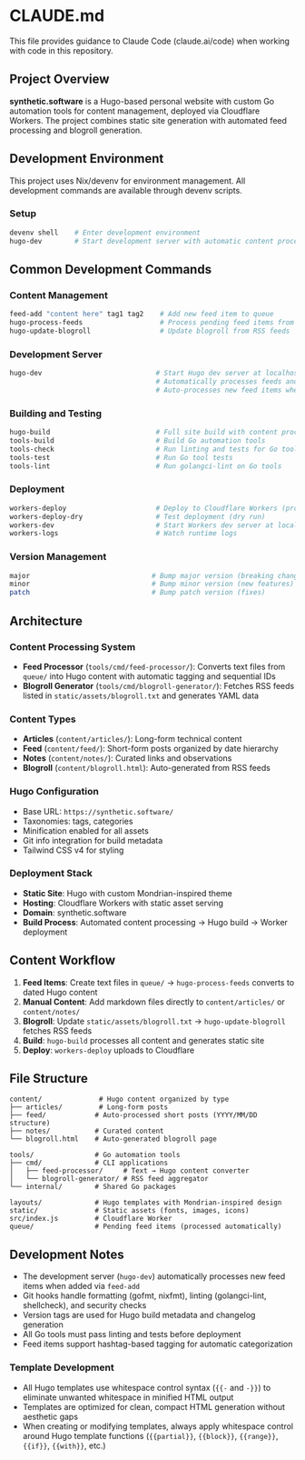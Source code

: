 # CLAUDE.md

This file provides guidance to Claude Code (claude.ai/code) when working with code in this repository.

## Project Overview

**synthetic.software** is a Hugo-based personal website with custom Go automation tools for content management, deployed via Cloudflare Workers. The project combines static site generation with automated feed processing and blogroll generation.

## Development Environment

This project uses Nix/devenv for environment management. All development commands are available through devenv scripts.

### Setup
```bash
devenv shell    # Enter development environment
hugo-dev        # Start development server with automatic content processing
```

## Common Development Commands

### Content Management
```bash
feed-add "content here" tag1 tag2    # Add new feed item to queue
hugo-process-feeds                   # Process pending feed items from queue/
hugo-update-blogroll                 # Update blogroll from RSS feeds
```

### Development Server
```bash
hugo-dev                            # Start Hugo dev server at localhost:1313
                                    # Automatically processes feeds and updates blogroll
                                    # Auto-processes new feed items when added
```

### Building and Testing
```bash
hugo-build                          # Full site build with content processing
tools-build                         # Build Go automation tools
tools-check                         # Run linting and tests for Go tools
tools-test                          # Run Go tool tests
tools-lint                          # Run golangci-lint on Go tools
```

### Deployment
```bash
workers-deploy                      # Deploy to Cloudflare Workers (production)
workers-deploy-dry                  # Test deployment (dry run)
workers-dev                         # Start Workers dev server at localhost:8787
workers-logs                        # Watch runtime logs
```

### Version Management
```bash
major                              # Bump major version (breaking changes)
minor                              # Bump minor version (new features)  
patch                              # Bump patch version (fixes)
```

## Architecture

### Content Processing System
- **Feed Processor** (`tools/cmd/feed-processor/`): Converts text files from `queue/` into Hugo content with automatic tagging and sequential IDs
- **Blogroll Generator** (`tools/cmd/blogroll-generator/`): Fetches RSS feeds listed in `static/assets/blogroll.txt` and generates YAML data

### Content Types
- **Articles** (`content/articles/`): Long-form technical content
- **Feed** (`content/feed/`): Short-form posts organized by date hierarchy
- **Notes** (`content/notes/`): Curated links and observations
- **Blogroll** (`content/blogroll.html`): Auto-generated from RSS feeds

### Hugo Configuration
- Base URL: `https://synthetic.software/`
- Taxonomies: tags, categories
- Minification enabled for all assets
- Git info integration for build metadata
- Tailwind CSS v4 for styling

### Deployment Stack
- **Static Site**: Hugo with custom Mondrian-inspired theme
- **Hosting**: Cloudflare Workers with static asset serving
- **Domain**: synthetic.software
- **Build Process**: Automated content processing → Hugo build → Worker deployment

## Content Workflow

1. **Feed Items**: Create text files in `queue/` → `hugo-process-feeds` converts to dated Hugo content
2. **Manual Content**: Add markdown files directly to `content/articles/` or `content/notes/`
3. **Blogroll**: Update `static/assets/blogroll.txt` → `hugo-update-blogroll` fetches RSS feeds
4. **Build**: `hugo-build` processes all content and generates static site
5. **Deploy**: `workers-deploy` uploads to Cloudflare

## File Structure

```
content/              # Hugo content organized by type
├── articles/         # Long-form posts
├── feed/            # Auto-processed short posts (YYYY/MM/DD structure)
├── notes/           # Curated content
└── blogroll.html    # Auto-generated blogroll page

tools/               # Go automation tools
├── cmd/             # CLI applications
│   ├── feed-processor/     # Text → Hugo content converter
│   └── blogroll-generator/ # RSS feed aggregator
└── internal/        # Shared Go packages

layouts/             # Hugo templates with Mondrian-inspired design
static/              # Static assets (fonts, images, icons)
src/index.js         # Cloudflare Worker
queue/               # Pending feed items (processed automatically)
```

## Development Notes

- The development server (`hugo-dev`) automatically processes new feed items when added via `feed-add`
- Git hooks handle formatting (gofmt, nixfmt), linting (golangci-lint, shellcheck), and security checks
- Version tags are used for Hugo build metadata and changelog generation
- All Go tools must pass linting and tests before deployment
- Feed items support hashtag-based tagging for automatic categorization

### Template Development

- All Hugo templates use whitespace control syntax (`{{-` and `-}}`) to eliminate unwanted whitespace in minified HTML output
- Templates are optimized for clean, compact HTML generation without aesthetic gaps
- When creating or modifying templates, always apply whitespace control around Hugo template functions (`{{partial}}`, `{{block}}`, `{{range}}`, `{{if}}`, `{{with}}`, etc.)